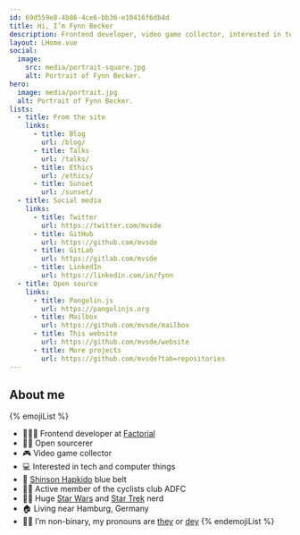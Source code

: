 ```yaml
---
id: 69d559e8-4b86-4ce6-bb36-e10416f6db4d
title: Hi, I’m Fynn Becker
description: Frontend developer, video game collector, interested in tech and computer things, cyclist, Shinson Hapkido 🥋, Star Wars and Star Trek 🖖🏻
layout: LHome.vue
social:
  image:
    src: media/portrait-square.jpg
    alt: Portrait of Fynn Becker.
hero:
  image: media/portrait.jpg
  alt: Portrait of Fynn Becker.
lists:
  - title: From the site
    links:
      - title: Blog
        url: /blog/
      - title: Talks
        url: /talks/
      - title: Ethics
        url: /ethics/
      - title: Sunset
        url: /sunset/
  - title: Social media
    links:
      - title: Twitter
        url: https://twitter.com/mvsde
      - title: GitHub
        url: https://github.com/mvsde
      - title: GitLab
        url: https://gitlab.com/mvsde
      - title: LinkedIn
        url: https://linkedin.com/in/fynn
  - title: Open source
    links:
      - title: Pangolin.js
        url: https://pangolinjs.org
      - title: Mailbox
        url: https://github.com/mvsde/mailbox
      - title: This website
        url: https://github.com/mvsde/website
      - title: More projects
        url: https://github.com/mvsde?tab=repositories
---
```


## About me

{% emojiList %}
* 🧑🏻‍💻 Frontend developer at [Factorial](https://www.factorial.io/)
* 🧙🏻 Open sourcerer
* 🎮 Video game collector
* 💻 Interested in tech and computer things
* 🥋 [Shinson Hapkido](http://www.shinsonhapkido.org) blue belt
* 🚴🏻 Active member of the cyclists club ADFC
* 🖖🏻 Huge [Star Wars](https://twitter.com/mvsde/status/1408409600643190788) and [Star Trek](https://twitter.com/mvsde/status/1400519056374046726) nerd
* 🏠 Living near Hamburg, Germany
* 🏳️‍⚧️ I’m non-binary, my pronouns are [they](https://en.pronouns.page/they) or [dey](https://de.pronouns.page/dey)
{% endemojiList %}
